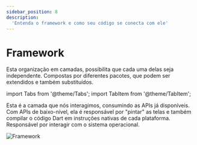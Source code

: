 ```yaml
---
sidebar_position: 8
description:
  'Entenda o framework e como seu código se conecta com ele' 
---
```


# Framework

Esta organização em camadas, possibilita que cada uma delas seja independente. Compostas por diferentes pacotes, que podem ser extendidos e também substituídos.

import Tabs from '@theme/Tabs';
import TabItem from '@theme/TabItem';

<Tabs>
  <TabItem value="framework" label="Framework" default>
    Esta é a camada que nós interagimos, consumindo as APIs já disponíveis.
  </TabItem>
  <TabItem value="engine" label="Engine">Com APIs de baixo-nível, ela é responsável por "pintar" as telas e também compilar o código Dart em instruções nativas de cada plataforma.
    
  </TabItem>
  <TabItem value="embedder" label="Embedder">
    Responsável por interagir com o sistema operacional. 
  </TabItem>
</Tabs>



![Framework](/img/framework.svg)
